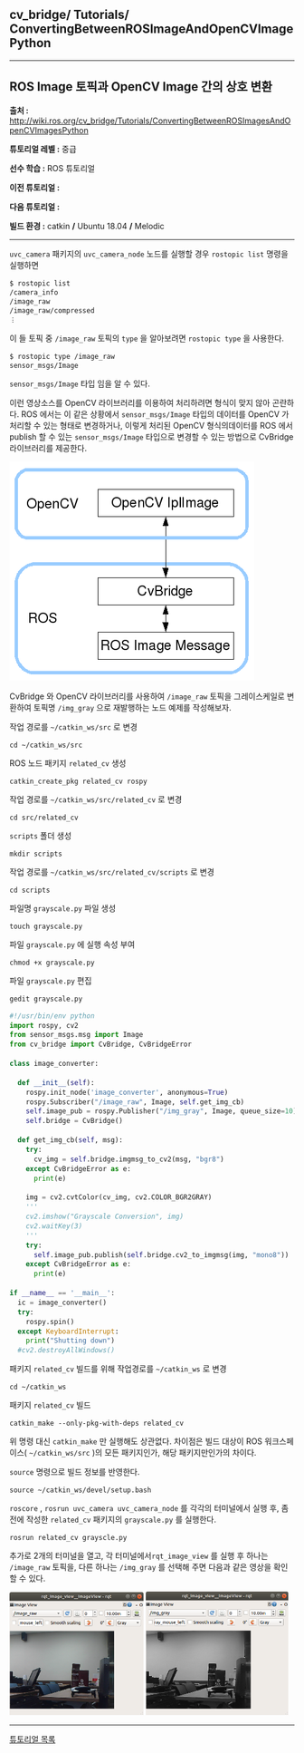 ## cv_bridge/ Tutorials/ ConvertingBetweenROSImageAndOpenCVImagePython



---

## ROS Image 토픽과 OpenCV Image 간의 상호 변환  

**출처 :**  <http://wiki.ros.org/cv_bridge/Tutorials/ConvertingBetweenROSImagesAndOpenCVImagesPython>

**튜토리얼 레벨 :**  중급

**선수 학습 :**  ROS 튜토리얼 

**이전 튜토리얼 :** 

**다음 튜토리얼 :** 

**빌드 환경 :**  catkin **/** Ubuntu 18.04 **/** Melodic

---

`uvc_camera` 패키지의 `uvc_camera_node` 노드를 실행할 경우 `rostopic list` 명령을 실행하면

```
$ rostopic list
/camera_info
/image_raw
/image_raw/compressed
︙
```

이 들 토픽 중 `/image_raw` 토픽의 `type` 을 알아보려면 `rostopic type` 을 사용한다. 

```
$ rostopic type /image_raw
sensor_msgs/Image
```

`sensor_msgs/Image` 타입 임을 알 수 있다.

이런 영상소스를 OpenCV 라이브러리를 이용하여 처리하려면 형식이 맞지 않아 곤란하다. ROS 에서는 이 같은 상황에서 `sensor_msgs/Image` 타입의 데이터를 OpenCV 가 처리할 수 있는 형태로 변경하거나, 이렇게 처리된 OpenCV 형식의데이터를 ROS 에서 publish 할 수 있는 `sensor_msgs/Image` 타입으로 변경할 수 있는 방법으로 CvBridge 라이브러리를 제공한다. 

![](../../img/cv_bridge.png)

CvBridge 와 OpenCV 라이브러리를 사용하여 `/image_raw` 토픽을 그레이스케일로 변환하여 토픽명 `/img_gray` 으로 재발행하는 노드 예제를 작성해보자.

작업 경로를 `~/catkin_ws/src` 로 변경

```
cd ~/catkin_ws/src
```

ROS 노드 패키지 `related_cv` 생성

```
catkin_create_pkg related_cv rospy
```

작업 경로를 `~/catkin_ws/src/related_cv` 로 변경

```
cd src/related_cv
```

`scripts` 폴더 생성

```
mkdir scripts
```

작업 경로를 `~/catkin_ws/src/related_cv/scripts` 로 변경

```
cd scripts
```

파일명 `grayscale.py` 파일 생성

```
touch grayscale.py
```

파일 `grayscale.py` 에 실행 속성 부여

```
chmod +x grayscale.py
```

파일 `grayscale.py` 편집

```
gedit grayscale.py
```

```python
#!/usr/bin/env python
import rospy, cv2
from sensor_msgs.msg import Image
from cv_bridge import CvBridge, CvBridgeError

class image_converter:

  def __init__(self):
    rospy.init_node('image_converter', anonymous=True)
    rospy.Subscriber("/image_raw", Image, self.get_img_cb)
    self.image_pub = rospy.Publisher("/img_gray", Image, queue_size=10)
    self.bridge = CvBridge()

  def get_img_cb(self, msg):
    try:
      cv_img = self.bridge.imgmsg_to_cv2(msg, "bgr8")
    except CvBridgeError as e:
      print(e)
      
    img = cv2.cvtColor(cv_img, cv2.COLOR_BGR2GRAY)
    '''
    cv2.imshow("Grayscale Conversion", img)
    cv2.waitKey(3)
    '''
    try:
      self.image_pub.publish(self.bridge.cv2_to_imgmsg(img, "mono8"))
    except CvBridgeError as e:
      print(e)

if __name__ == '__main__':
  ic = image_converter()
  try:
    rospy.spin()
  except KeyboardInterrupt:
    print("Shutting down")
  #cv2.destroyAllWindows()
```

패키지 `related_cv` 빌드를 위해 작업경로를 `~/catkin_ws` 로 변경

```
cd ~/catkin_ws
```

패키지 `related_cv` 빌드

```
catkin_make --only-pkg-with-deps related_cv
```

위 명령 대신 `catkin_make` 만 실행해도 상관없다. 차이점은 빌드 대상이 ROS 워크스페이스( `~/catkin_ws/src` )의 모든 패키지인가, 해당 패키지만인가의 차이다. 

`source` 명령으로 빌드 정보를 반영한다. 

```
source ~/catkin_ws/devel/setup.bash
```

`roscore` ,  `rosrun uvc_camera uvc_camera_node` 를 각각의 터미널에서 실행 후, 좀 전에 작성한 `related_cv` 패키지의 `grayscale.py` 를 실행한다.

```
rosrun related_cv grayscle.py
```

추가로 2개의 터미널을 열고, 각 터미널에서`rqt_image_view` 를 실행 후 하나는 `/image_raw` 토픽을, 다른 하나는 `/img_gray` 를 선택해 주면 다음과 같은 영상을 확인할 수 있다. 

<img src="../../img/cv_bridge_before.png" width="47%"> <img src="../../img/cv_bridge_after.png" width="50%">



---



[튜토리얼 목록](../README.md) 







